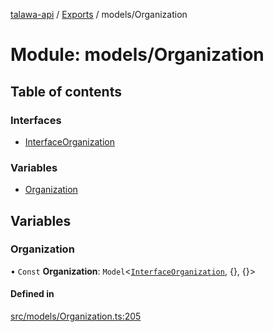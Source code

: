 [talawa-api](../README.md) / [Exports](../modules.md) / models/Organization

# Module: models/Organization

## Table of contents

### Interfaces

- [InterfaceOrganization](../interfaces/models_Organization.InterfaceOrganization.md)

### Variables

- [Organization](models_Organization.md#organization)

## Variables

### Organization

• `Const` **Organization**: `Model`\<[`InterfaceOrganization`](../interfaces/models_Organization.InterfaceOrganization.md), \{\}, \{\}\>

#### Defined in

[src/models/Organization.ts:205](https://github.com/PalisadoesFoundation/talawa-api/blob/0deccac/src/models/Organization.ts#L205)
